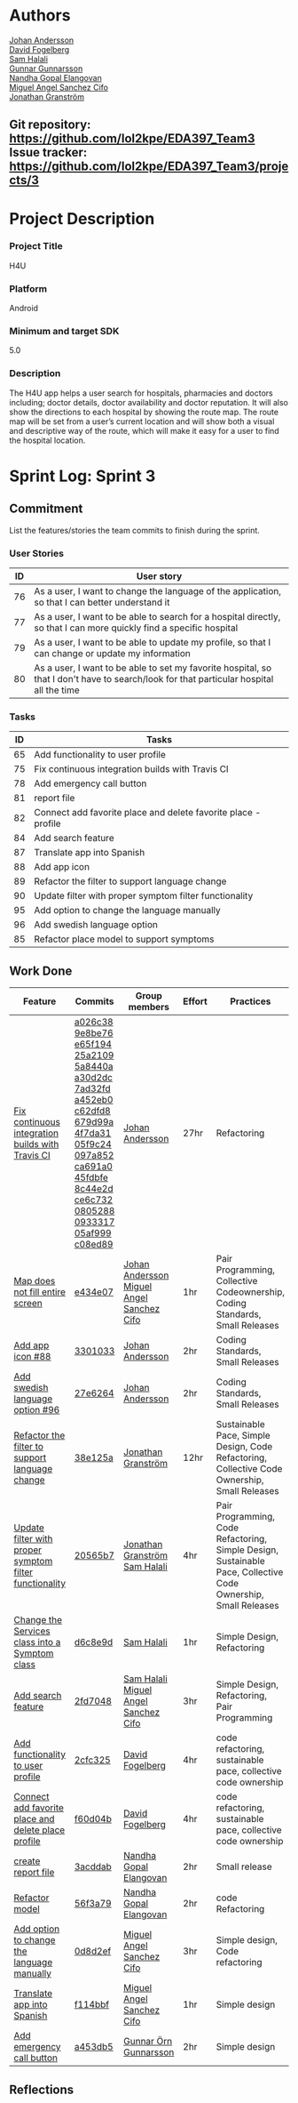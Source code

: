 # Authors
[Johan Andersson](https://github.com/lol2kpe/) \
[David Fogelberg](https://github.com/davve94)\
[Sam Halali](https://github.com/samhal)\
[Gunnar Gunnarsson](https://github.com/GunnarGunnarsson)\
[Nandha Gopal Elangovan](https://github.com/nandhujit)\
[Miguel Angel Sanchez Cifo](https://github.com/goma12345)\
[Jonathan Granström](https://github.com/juntski)

Git repository: https://github.com/lol2kpe/EDA397_Team3 \
Issue tracker: https://github.com/lol2kpe/EDA397_Team3/projects/3
---


# Project Description
### Project  Title
H4U

### Platform
Android
### Minimum and target SDK
5.0

### Description

The H4U app helps a user search for hospitals, pharmacies and doctors including; doctor details, doctor availability and doctor reputation. It will also show the directions to each hospital by showing the route map. The route map will be set from a user’s current location and will show both a visual and descriptive way of the route, which will make it easy for a user to find the hospital location.

# Sprint Log: Sprint 3

## Commitment
List the features/stories the team commits to finish during the sprint.

### User Stories
ID | User story
----------------|----------------
76 | As a user, I want to change the language of the application, so that I can better understand it
77 | As a user, I want to be able to search for a hospital directly, so that I can more quickly find a specific hospital
79 | As a user, I want to be able to update my profile, so that I can change or update my information
80 | As a user, I want to be able to set my favorite hospital, so that I don't have to search/look for that particular hospital all the time


### Tasks
ID | Tasks
----------------|----------------
65 |Add functionality to user profile
75 |Fix continuous integration builds with Travis CI
78 |Add emergency call button
81 |report file
82 |Connect add favorite place and delete favorite place - profile
84 |Add search feature
87 |Translate app into Spanish
88 |Add app icon
89 |Refactor the filter to support language change
90 |Update filter with proper symptom filter functionality
95 |Add option to change the language manually
96 |Add swedish language option
85 |Refactor place model to support symptoms

## Work Done

Feature | Commits  | Group members | Effort | Practices
----------------|----------------|----------------|----------------|----------------
[Fix continuous integration builds with Travis CI](https://github.com/lol2kpe/EDA397_Team3/issues/75)|[a026c38](https://github.com/lol2kpe/EDA397_Team3/commit/a026c38a9bf59cb4509ea5017eab0f69170271d4)<br>[9e8be76](https://github.com/lol2kpe/EDA397_Team3/commit/9e8be7601e95a66bb702e68b0988856d5b047dbd)<br>[e65f194](https://github.com/lol2kpe/EDA397_Team3/commit/e65f19401c71c17b010351a640aa84d58c68276b)<br>[25a2109](https://github.com/lol2kpe/EDA397_Team3/commit/25a21095c0368871b5c1d492a411c441f0f02b59)<br>[5a8440a](https://github.com/lol2kpe/EDA397_Team3/commit/5a8440aea85c0115522ba5d9b34f82e7e2e689b7)<br>[a30d2dc](https://github.com/lol2kpe/EDA397_Team3/commit/a30d2dc02d181ea387ce7320fd6bf90a137b6911)<br>[7ad32fd](https://github.com/lol2kpe/EDA397_Team3/commit/7ad32fd0b6c3d55453e63fe182d7b925305b80ef)<br>[a452eb0](https://github.com/lol2kpe/EDA397_Team3/commit/a452eb041aa6d12bb3dc20b0babc3485a72b4015)<br>[c62dfd8](https://github.com/lol2kpe/EDA397_Team3/commit/c62dfd8a10a1b6dfefdd181a9bcb41887b6edb0e)<br>[679d99a](https://github.com/lol2kpe/EDA397_Team3/commit/679d99a1eebeeb412e3743c3ef7d05868f47b2cb)<br>[4f7da31](https://github.com/lol2kpe/EDA397_Team3/commit/4f7da3104d8dc0a527770097cc8b685a3e6f214c)<br>[05f9c24](https://github.com/lol2kpe/EDA397_Team3/commit/05f9c248e86afc55f5dafc6610fa5151bc731674)<br>[097a852](https://github.com/lol2kpe/EDA397_Team3/commit/097a85226a8202b24f129963ca6d2282f4f8a511)<br>[ca691a0](https://github.com/lol2kpe/EDA397_Team3/commit/ca691a0aaa9d94b06107ef2ac30c7c020498e6d0)<br>[45fdbfe](https://github.com/lol2kpe/EDA397_Team3/commit/45fdbfe609547a7dc8c001056587a827b40ad2a5)<br>[8c44e2d](https://github.com/lol2kpe/EDA397_Team3/commit/8c44e2d989f80441f81d38b5282234971d295c87)<br>[ce6c732](https://github.com/lol2kpe/EDA397_Team3/commit/ce6c7325af5d6ab0485eae73a3697eb840fca584)<br>[0805288](https://github.com/lol2kpe/EDA397_Team3/commit/08052886a58d5808ba4683df096c957cdefda011)<br>[0933317](https://github.com/lol2kpe/EDA397_Team3/commit/09333178c14c5b2686dd0d4357fe79412357ef9b)<br>[05af999](https://github.com/lol2kpe/EDA397_Team3/commit/05af999316d8aa3731b4a70089b2189b4c973f83)<br>[c08ed89](https://github.com/lol2kpe/EDA397_Team3/commit/c08ed89fce09356a0fe9abcde6f25f9796330d14)|[Johan Andersson](https://github.com/lol2kpe)|27hr|Refactoring
[Map does not fill entire screen](https://github.com/lol2kpe/EDA397_Team3/issues/83)|[e434e07](https://github.com/lol2kpe/EDA397_Team3/commit/e434e07f5e4d50fd7c004a3cecd3041838127c69)|[Johan Andersson](https://github.com/lol2kpe)<br>[Miguel Angel Sanchez Cifo](https://github.com/goma12345)|1hr|Pair Programming, Collective Codeownership, Coding Standards, Small Releases
[Add app icon #88](https://github.com/lol2kpe/EDA397_Team3/issues/88)|[3301033](https://github.com/lol2kpe/EDA397_Team3/commit/3301033515c8cb79a8498244552eda54f0cd6de5)|[Johan Andersson](https://github.com/lol2kpe)|2hr|Coding Standards, Small Releases
[Add swedish language option #96](https://github.com/lol2kpe/EDA397_Team3/issues/96)|[27e6264](https://github.com/lol2kpe/EDA397_Team3/commit/27e626404a0892cb00a397828b8e3a30a97ff787)|[Johan Andersson](https://github.com/lol2kpe)|2hr|Coding Standards, Small Releases
[Refactor the filter to support language change](https://github.com/lol2kpe/EDA397_Team3/issues/89)|[38e125a](https://github.com/lol2kpe/EDA397_Team3/commit/38e125a56e981bff0c7bb36eb5a39368aed45a1f)|[Jonathan Granström](https://github.com/juntski)|12hr|Sustainable Pace, Simple Design, Code Refactoring, Collective Code Ownership, Small Releases
[Update filter with proper symptom filter functionality](https://github.com/lol2kpe/EDA397_Team3/issues/90)|[20565b7](https://github.com/lol2kpe/EDA397_Team3/commit/20565b772a5e43443eec568b298ba054e4410d78)|[Jonathan Granström](https://github.com/juntski)<br>[Sam Halali](https://github.com/samhal)|4hr|Pair Programming, Code Refactoring, Simple Design, Sustainable Pace, Collective Code Ownership, Small Releases
[Change the Services class into a Symptom class](https://github.com/lol2kpe/EDA397_Team3/issues/54)|[d6c8e9d](https://github.com/lol2kpe/EDA397_Team3/commit/d6c8e9dfb1178870c08f036fb3d26bd18894f266)|[Sam Halali](https://github.com/samhal)|1hr|Simple Design, Refactoring
[Add search feature](https://github.com/lol2kpe/EDA397_Team3/issues/84)|[2fd7048](https://github.com/lol2kpe/EDA397_Team3/commit/2fd7048a78e325ad682f75d277d59bc2670a52fc)|[Sam Halali](https://github.com/samhal)<br>[Miguel Angel Sanchez Cifo](https://github.com/goma12345)|3hr|Simple Design, Refactoring, Pair Programming
[Add functionality to user profile](https://github.com/lol2kpe/EDA397_Team3/issues/65)|[2cfc325](https://github.com/lol2kpe/EDA397_Team3/commit/2cfc32514bc474d23c71048af4ee5feec9ebd986) |[David Fogelberg](https://github.com/davve94)|4hr|code refactoring, sustainable pace, collective code ownership
[Connect add favorite place and delete place profile ](https://github.com/lol2kpe/EDA397_Team3/issues/82) |[f60d04b](https://github.com/lol2kpe/EDA397_Team3/commit/f60d04bd817a23a800a75b01be4b638d1eb76775) |[David Fogelberg](https://github.com/davve94)|4hr |code refactoring, sustainable pace, collective code ownership
[create report file](https://github.com/lol2kpe/EDA397_Team3/issues/81) | [3acddab](https://github.com/lol2kpe/EDA397_Team3/commit/3acddab7143e477adaeb7d8f759d028b2a163f2d) |[Nandha Gopal Elangovan](https://github.com/nandhujit)|2hr| Small release
[Refactor model]() | [56f3a79](https://github.com/lol2kpe/EDA397_Team3/commit/56f3a79eb1560f15a871c3e366e9a90a6e73f0f6) |[Nandha Gopal Elangovan](https://github.com/nandhujit)|2hr|  code Refactoring
[Add option to change the language manually](https://github.com/lol2kpe/EDA397_Team3/issues/95) |[0d8d2ef](https://github.com/lol2kpe/EDA397_Team3/commit/0d8d2efc5ec407b11437d0e1fde3d81c0e71142f)|[Miguel Angel Sanchez Cifo](https://github.com/goma12345)|3hr|Simple design, Code refactoring
[Translate app into Spanish](https://github.com/lol2kpe/EDA397_Team3/issues/87) |[f114bbf](https://github.com/lol2kpe/EDA397_Team3/commit/f114bbf873d513fb6256c2cc615974fccdc1bb6e) |[Miguel Angel Sanchez Cifo](https://github.com/goma12345)|1hr| Simple design
[Add emergency call button](https://github.com/lol2kpe/EDA397_Team3/issues/78)|[a453db5](https://github.com/lol2kpe/EDA397_Team3/commit/a453db57b527969fa8773cb2c77fd09264aff746) |[Gunnar Örn Gunnarsson](https://github.com/GunnarGunnarsson)|2hr |Simple design
## Reflections

